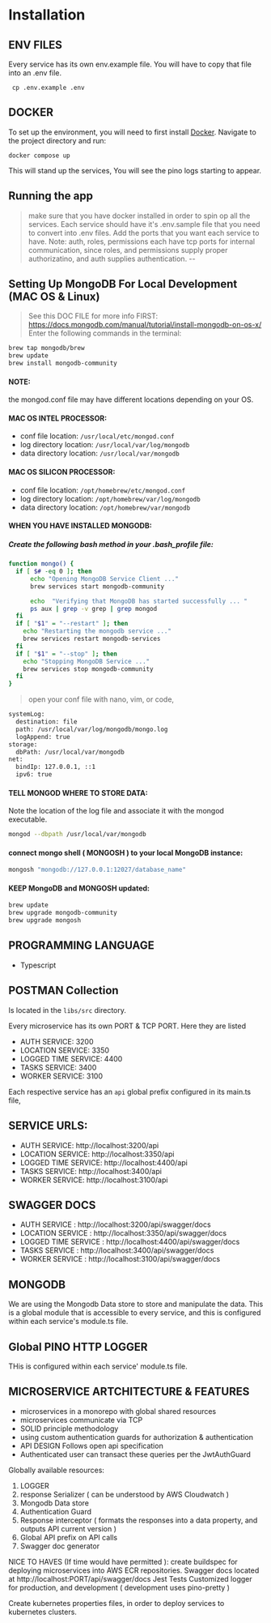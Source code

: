 # Installation

## ENV FILES
Every service has its own env.example file. 
You will have to copy that file into an .env file. 
```terminal
 cp .env.example .env
```
## DOCKER
To set up the environment, you will need to first install [Docker](https://docs.docker.com/engine/install/).
Navigate to the project directory and run:

```terminal
docker compose up
```
This will stand up the services, You will see the pino logs starting to appear.

## Running the app
>make sure that you have docker installed in order to spin op all the services.
Each service should have it's .env.sample file that you need to convert into .env files.  Add the ports that you want each service to have.
Note:
auth, roles, permissions each have tcp ports for internal communication, since roles, and permissions supply proper authorizatino, and auth supplies authentication.
--
>

## Setting Up MongoDB For Local Development (MAC OS & Linux)
>See this DOC FILE for more info FIRST: https://docs.mongodb.com/manual/tutorial/install-mongodb-on-os-x/
Enter the following commands in the terminal:
```bash
brew tap mongodb/brew
brew update
brew install mongodb-community
```
#### NOTE:
the mongod.conf file may have different locations depending on your OS.
#### MAC OS INTEL PROCESSOR:
- conf file location: `/usr/local/etc/mongod.conf`
- log directory location: `/usr/local/var/log/mongodb`
- data directory location: `/usr/local/var/mongodb`

#### MAC OS SILICON PROCESSOR:
- conf file location: `/opt/homebrew/etc/mongod.conf`
- log directory location: `/opt/homebrew/var/log/mongodb`
- data directory location: `/opt/homebrew/var/mongodb`

#### WHEN YOU HAVE INSTALLED MONGODB:
##### Create the following bash method in your .bash_profile file:
```bash
function mongo() {
  if [ $# -eq 0 ]; then
      echo "Opening MongoDB Service Client ..."
      brew services start mongodb-community

      echo  "Verifying that MongoDB has started successfully ... "
      ps aux | grep -v grep | grep mongod
  fi
  if [ "$1" = "--restart" ]; then
    echo "Restarting the mongodb service ..."
    brew services restart mongodb-services
  fi  
  if [ "$1" = "--stop" ]; then
    echo "Stopping MongoDB Service ..."
    brew services stop mongodb-community
  fi  
}
```
> open your conf file with nano, vim, or code,
```bash
systemLog:
  destination: file
  path: /usr/local/var/log/mongodb/mongo.log
  logAppend: true
storage:
  dbPath: /usr/local/var/mongodb
net:
  bindIp: 127.0.0.1, ::1
  ipv6: true
```

#### TELL MONGOD WHERE TO STORE DATA:
Note the location of the log file and associate it with the mongod executable.
```bash
mongod --dbpath /usr/local/var/mongodb
```

#### connect mongo shell ( MONGOSH ) to your local MongoDB instance:
```bash
mongosh "mongodb://127.0.0.1:12027/database_name"
```
#### KEEP MongoDB and MONGOSH updated:
```bash
brew update
brew upgrade mongodb-community
brew upgrade mongosh
```

## PROGRAMMING LANGUAGE 
 - Typescript

## POSTMAN Collection
Is located in the `libs/src` directory. 

Every microservice has its own PORT & TCP PORT. 
Here they are listed
- AUTH SERVICE: 3200
- LOCATION SERVICE: 3350
- LOGGED TIME SERVICE: 4400
- TASKS SERVICE: 3400
- WORKER SERVICE: 3100

Each respective service has an `api` global prefix configured in its main.ts file,

## SERVICE URLS:
- AUTH SERVICE: http://localhost:3200/api
- LOCATION SERVICE: http://localhost:3350/api
- LOGGED TIME SERVICE: http://localhost:4400/api
- TASKS SERVICE: http://localhost:3400/api
- WORKER SERVICE: http://localhost:3100/api

## SWAGGER DOCS
- AUTH SERVICE : http://localhost:3200/api/swagger/docs
- LOCATION SERVICE : http://localhost:3350/api/swagger/docs
- LOGGED TIME SERVICE : http://localhost:4400/api/swagger/docs
- TASKS SERVICE : http://localhost:3400/api/swagger/docs
- WORKER SERVICE : http://localhost:3100/api/swagger/docs

## MONGODB
We are using the Mongodb Data store to store and manipulate the data.
This is a global module that is accessible to every service, and this is configured within 
each service's module.ts file.

## Global PINO HTTP LOGGER
THis is configured within each service' module.ts file.

## MICROSERVICE ARTCHITECTURE & FEATURES
- microservices in a monorepo with global shared resources
- microservices communicate via TCP
- SOLID principle methodology
- using custom authentication guards for authorization & authentication
- API DESIGN Follows open api specification
- Authenticated user can transact these queries per the JwtAuthGuard

Globally available resources:
1.  LOGGER
2.  response Serializer ( can be understood by AWS Cloudwatch )
3.  Mongodb Data store
4.  Authentication Guard
5.  Response interceptor ( formats the responses into a data property, and outputs API current version )
6.  Global API prefix on API calls
7.  Swagger doc generator


NICE TO HAVES (If time would have permitted ):
create buildspec for deploying microservices into AWS ECR repositories.
Swagger docs located at http://localhost:PORT/api/swagger/docs
Jest Tests
Customized logger for production, and development ( development uses pino-pretty )


Create kubernetes properties files, in order to deploy services to kubernetes clusters.


